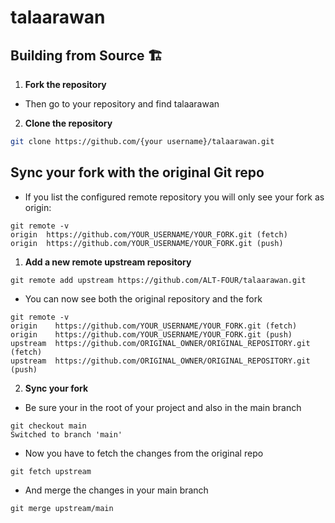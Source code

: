 # talaarawan

## Building from Source 🏗️
1. **Fork the repository**

- Then go to your repository and find talaarawan

2. **Clone the repository**

```bash
git clone https://github.com/{your username}/talaarawan.git
```

## Sync your fork with the original Git repo
- If you list the configured remote repository you will only see your fork as origin:
```
git remote -v
origin  https://github.com/YOUR_USERNAME/YOUR_FORK.git (fetch)
origin  https://github.com/YOUR_USERNAME/YOUR_FORK.git (push)
```
1. **Add a new remote upstream repository**
```
git remote add upstream https://github.com/ALT-FOUR/talaarawan.git
```
- You can now see both the original repository and the fork
```
git remote -v
origin    https://github.com/YOUR_USERNAME/YOUR_FORK.git (fetch)
origin    https://github.com/YOUR_USERNAME/YOUR_FORK.git (push)
upstream  https://github.com/ORIGINAL_OWNER/ORIGINAL_REPOSITORY.git (fetch)
upstream  https://github.com/ORIGINAL_OWNER/ORIGINAL_REPOSITORY.git (push)
```
2. **Sync your fork**
- Be sure your in the root of your project and also in the main branch
```
git checkout main
Switched to branch 'main'
```
- Now you have to fetch the changes from the original repo
```
git fetch upstream
```
- And merge the changes in your main branch
```
git merge upstream/main
```
